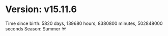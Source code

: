# Version: v15.11.6
Time since birth: 5820 days, 139680 hours, 8380800 minutes, 502848000 seconds
Season: Summer ☀️
